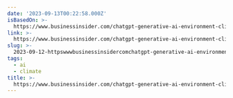 ```yaml
---
date: '2023-09-13T00:22:58.000Z'
isBasedOn: >-
  https://www.businessinsider.com/chatgpt-generative-ai-environment-climate-change-global-emissions-2023-9
link: >-
  https://www.businessinsider.com/chatgpt-generative-ai-environment-climate-change-global-emissions-2023-9
slug: >-
  2023-09-12-httpswwwbusinessinsidercomchatgpt-generative-ai-environment-climate-change-global-emissions-2023-9
tags:
  - ai
  - climate
title: >-
  https://www.businessinsider.com/chatgpt-generative-ai-environment-climate-change-global-emissions-2023-9
---
```


